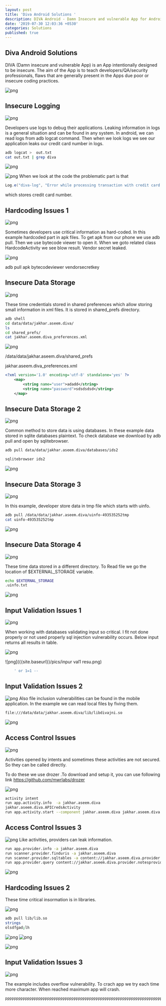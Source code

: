 ```yaml
---
layout: post
title: 'Diva Android Solutions '
description: DIVA Android - Damn Insecure and vulnerable App for Android
date: '2019-07-30 12:03:36 +0530'
categories: Solutions
published: true
---
```


## Diva Android Solutions

DIVA (Damn insecure and vulnerable App) is an App intentionally designed to be insecure. The aim of the App is to teach developers/QA/security professionals, flaws that are generally present in the Apps due poor or insecure coding practices.




![png]({{site.baseurl}}/pics/main.png)


## Insecure Logging

![png]({{site.baseurl}}/pics/insecure.png)

Developers use logs to debug their applications. Leaking information in logs is a general situation and can be found in any system. In android, we can read logs from adb logcat command. Then when we look logs we see our application leaks our credit card number in logs.
 
 
```bash
adb logcat >  out.txt
cat out.txt | grep diva
```

![png]({{site.baseurl}}/pics/insecure-2.png)

![png]({{site.baseurl}}/pics/insecure1code.png)
When we look at the code the problematic part is that
  ```java 
Log.e("diva-log", "Error while processing transaction with credit card: " + localEditText.getText().toString());
```
which stores credit card number.


## Hardcoding Issues 1

![png]({{site.baseurl}}/pics/hardcodemain.png)

Sometimes developers use critical information as hard-coded. In this example hardcoded part in apk files.
To get apk  from our phone we use adb pull.
Then we use bytecode viewer to open it. When we goto  related class HardcodeActivity we see blow result. Vendor secret leaked. 

![png]({{site.baseurl}}/pics/hardcode.png)

adb pull apk
bytecodeviewer
vendorsecretkey


## Insecure Data Storage

![png]({{site.baseurl}}/pics/indata1main.png)

These time credentials stored in shared preferences which allow storing small information in xml files. It is stored in shared_prefs directory.
  ```bash 
adb shell
cd data/data/jakhar.aseem.diva/
ls
cd shared_prefs/
cat jakhar.aseem.diva_preferences.xml
```

![png]({{site.baseurl}}/pics/indata1code.png)

/data/data/jakhar.aseem.diva/shared_prefs

jakhar.aseem.diva_preferences.xml
```xml
<?xml version='1.0' encoding='utf-8' standalone='yes' ?>
	<map>
	    <string name="user">adadd</string>
	    <string name="password">sdsdsdsd</string>
	</map>
```



## Insecure Data Storage 2
![png]({{site.baseurl}}/pics/indata2main.png)

Common method to store data is using databases. In these example data  stored in sqlite databases plaintext.
To check database we download  by adb pull and open by sqlitebrowser.

```bash
adb pull data/data/jakhar.aseem.diva/databases/ids2

sqlitebrowser ids2
```
![png]({{site.baseurl}}/pics/indata2sli.png)

## Insecure Data Storage 3

![png]({{site.baseurl}}/pics/indata3main.png)

In this example, developer store data in tmp file which starts with uinfo.


```bash
adb pull /data/data/jakhar.aseem.diva/uinfo-493535252tmp
cat uinfo-493535252tmp
```
![png]({{site.baseurl}}/pics/indata3code.png)

## Insecure Data Storage 4
![png]({{site.baseurl}}/pics/indata4main.png)

These time data stored in a different directory. To Read file we go the location of $EXTERNAL_STORAGE variable.
```bash
echo $EXTERNAL_STORAGE
.uinfo.txt
```
![png]({{site.baseurl}}/pics/indata4code.png)

## Input Validation Issues 1
	
![png]({{site.baseurl}}/pics/input1main.png)	
	 	
When working with databases validating input so critical. I fit not done properly or not used properly sql injection vulnerability occurs. Below input returns  all results in table.

![png]({{site.baseurl}}/pics/input_valiatecode.png)

![png]({{site.baseurl}}/pics/inpur val1 resu.png)

```bash
	' or 1=1 --
```


## Input Validation Issues 2
![png]({{site.baseurl}}/pics/inputval2maiin.png)
Also file  inclusion vulnerabilities can be found  in the mobile application. In the example we can read local files by fiving them.
```bash
file:///data/data/jakhar.aseem.diva/lib/libdivajni.so
```

![png]({{site.baseurl}}/pics/inputval2res.png)

## Access Control Issues
![png]({{site.baseurl}}/pics/access1main.png)

Activities opened by intents and sometimes these activities are not secured. So they can be called directly.

To do these we use drozer .To download and setup it, you can use following link
https://github.com/mwrlabs/drozer

![png]({{site.baseurl}}/pics/acces1result.png)

```bash	
activity intent 
run app.activity.info  -a jakhar.aseem.diva
jakhar.aseem.diva.APICredsActivity
run app.activity.start --component jakhar.aseem.diva jakhar.aseem.diva.APICredsActivity
```


## Access Control Issues 3


![png]({{site.baseurl}}/pics/access3main.png)
Like activities, providers can leak information. 
```bash	
run app.provider.info -a jakhar.aseem.diva
run scanner.provider.finduris -a jakhar.aseem.diva
run scanner.provider.sqltables -a content://jakhar.aseem.diva.provider.notesprovider/notes/
run app.provider.query content://jakhar.aseem.diva.provider.notesprovider/notes/
```
![png]({{site.baseurl}}/pics/acces3result.png)

## Hardcoding Issues 2

These time critical insormation is in libraries.

![png]({{site.baseurl}}/pics/hard2main.png)

```bash	
adb pull lib/lib.so
strings
olsdfgad;lh
```
![png]({{site.baseurl}}/pics/hard2code.png)
![png]({{site.baseurl}}/pics/hard2code2.png)

![png]({{site.baseurl}}/pics/hardcode2result.png)

## Input Validation Issues 3

![png]({{site.baseurl}}/pics/access3main.png)

The example includes overflow vulnerability.
To crach app we try each time more character.
When reached maximum app will crash.

```bash	
pppppppppppppppppppppppppppppppppppppppppppppppppppppppppppppppppppppppppppppppppppppppppppppppppppppppppppppppp
```




